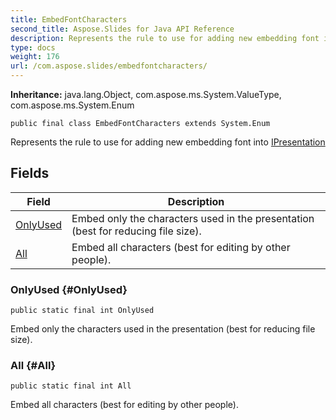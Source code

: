 ```yaml
---
title: EmbedFontCharacters
second_title: Aspose.Slides for Java API Reference
description: Represents the rule to use for adding new embedding font into
type: docs
weight: 176
url: /com.aspose.slides/embedfontcharacters/
---
```

**Inheritance:**
java.lang.Object, com.aspose.ms.System.ValueType, com.aspose.ms.System.Enum
```
public final class EmbedFontCharacters extends System.Enum
```

Represents the rule to use for adding new embedding font into [IPresentation](../../com.aspose.slides/ipresentation)
## Fields

| Field | Description |
| --- | --- |
| [OnlyUsed](#OnlyUsed) | Embed only the characters used in the presentation (best for reducing file size). |
| [All](#All) | Embed all characters (best for editing by other people). |
### OnlyUsed {#OnlyUsed}
```
public static final int OnlyUsed
```


Embed only the characters used in the presentation (best for reducing file size).

### All {#All}
```
public static final int All
```


Embed all characters (best for editing by other people).

